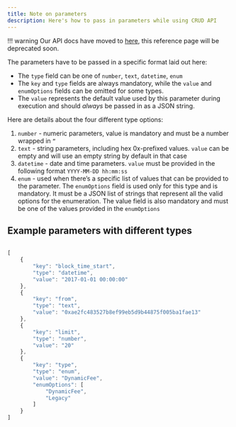 ```yaml
---
title: Note on parameters
description: Here's how to pass in parameters while using CRUD API
---
```


!!! warning
    Our API docs have moved to [here](https://dune.mintlify.app/api-reference/overview/introduction), this reference page will be deprecated soon.

The parameters have to be passed in a specific format laid out here:  

- The `type` field can be one of `number`, `text`, `datetime`, `enum` 
- The `key` and `type` fields are always mandatory, while the `value` and `enumOptions` fields can be omitted for some types. 
- The `value` represents the default value used by this parameter during execution and should *always* be passed in as a JSON string.

Here are details about the four different type options:

1. `number` - numeric parameters, value is mandatory and must be a number wrapped in `“`
2. `text` - string parameters, including hex 0x-prefixed values. `value` can be empty and will use an empty string by default in that case
3. `datetime` - date and time parameters. `value` must be provided in the following format `YYYY-MM-DD hh:mm:ss`
4. `enum` - used when there’s a specific list of values that can be provided to the parameter. The `enumOptions` field is used only for this type and is mandatory. It must be a JSON list of strings that represent all the valid options for the enumeration. The value field is also mandatory and must be one of the values provided in the `enumOptions`


## Example parameters with different types

```js

[
	{
    	"key": "block_time_start",
    	"type": "datetime",
    	"value": "2017-01-01 00:00:00"
	},
	{
    	"key": "from",
    	"type": "text",
    	"value": "0xae2fc483527b8ef99eb5d9b44875f005ba1fae13"
	},
	{
    	"key": "limit",
    	"type": "number",
    	"value": "20"
	},
	{
    	"key": "type",
    	"type": "enum",
    	"value": "DynamicFee",
    	"enumOptions": [
        	"DynamicFee",
        	"Legacy"
    	]
	}
]

```
